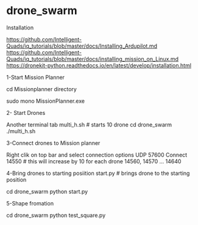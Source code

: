 # drone_swarm
Installation

https://github.com/Intelligent-Quads/iq_tutorials/blob/master/docs/Installing_Ardupilot.md
https://github.com/Intelligent-Quads/iq_tutorials/blob/master/docs/installing_mission_on_Linux.md
https://dronekit-python.readthedocs.io/en/latest/develop/installation.html

1-Start Mission Planner

cd Missionplanner directory

sudo mono MissionPlanner.exe

2- Start Drones

Another terminal tab
multi_h.sh # starts 10 drone 
cd drone_swarm
./multi_h.sh

3-Connect drones to Mission planner

Right clik on top bar and select connection options
UDP
57600 
Connect
14550 # this will increase by 10 for each drone 14560, 14570 ... 14640

4-Bring drones to starting  posiition
start.py # brings drone to the starting position

cd drone_swarm
python start.py

5-Shape fromation

cd drone_swarm
python test_square.py


